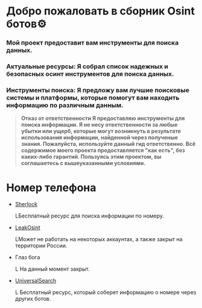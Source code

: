 # Добро пожаловать в сборник Osint ботов⚙

###  Мой проект предоставит вам инструменты для поиска данных.
### Актуальные ресурсы: Я собрал список надежных и безопасных осинт инструментов для поиска данных.
### Инструменты поиска: Я предложу вам лучшие поисковые системы и платформы, которые помогут вам находить информацию по различным данным.

> **Отказ от ответственности Я предоставляю инструменты для поиска информации. Я не несу ответственности за любые убытки или ущерб, которые могут возникнуть в результате использования информации, найденной через полученые знания. Пожалуйста, используйте данный гид ответственно. Всё содержимое моего проекта предоставляется "как есть", без каких-либо гарантий. Пользуясь этим проектом, вы соглашаетесь с вышеуказанными условиями.**

# Номер телефона
- [Sherlock](https://t.me/FabricAnalys_bot?start=_ref_u42Yg5_hIEA7J)

  LБесплатный ресурс для поиска информации по номеру.
- [LeakOsint](https://t.me/anotherLeakOSINTrobotbot?start=ErwkQTs)

  LМожет не работать на некоторых аккаунтах, а также закрыт на территории России.

- Глаз бога

  L На данный момент закрыт.

- [UniversalSearch](@UniversalSearchOfBot)

  L Бесплатный ресурс, который соберет информацию о номере через других ботов.
  
